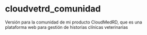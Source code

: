 # cloudvetrd_comunidad
Versión para la comunidad de mi producto CloudMedRD, que es una plataforma web para gestión de historias clínicas veterinarias
